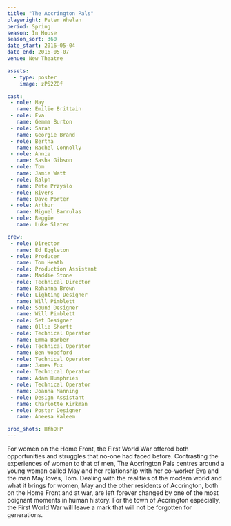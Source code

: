 ```yaml
---
title: "The Accrington Pals"
playwright: Peter Whelan
period: Spring
season: In House
season_sort: 360
date_start: 2016-05-04
date_end: 2016-05-07
venue: New Theatre

assets:
  - type: poster
    image: zP52ZDf

cast:
 - role: May
   name: Emilie Brittain
 - role: Eva
   name: Gemma Burton
 - role: Sarah
   name: Georgie Brand
 - role: Bertha
   name: Rachel Connolly
 - role: Annie
   name: Sasha Gibson
 - role: Tom
   name: Jamie Watt
 - role: Ralph
   name: Pete Przyslo
 - role: Rivers
   name: Dave Porter
 - role: Arthur
   name: Miguel Barrulas
 - role: Reggie
   name: Luke Slater

crew:
 - role: Director
   name: Ed Eggleton
 - role: Producer
   name: Tom Heath
 - role: Production Assistant
   name: Maddie Stone
 - role: Technical Director
   name: Rohanna Brown
 - role: Lighting Designer
   name: Will Pimblett
 - role: Sound Designer
   name: Will Pimblett
 - role: Set Designer
   name: Ollie Shortt
 - role: Technical Operator
   name: Emma Barber
 - role: Technical Operator
   name: Ben Woodford
 - role: Technical Operator
   name: James Fox
 - role: Technical Operator
   name: Adam Humphries
 - role: Technical Operator
   name: Joanna Manning
 - role: Design Assistant
   name: Charlotte Kirkman
 - role: Poster Designer
   name: Aneesa Kaleem

prod_shots: HfhQHP
---
```


For women on the Home Front, the First World War offered both opportunities and struggles that no-one had faced before. Contrasting the experiences of women to that of men, The Accrington Pals centres around a young woman called May and her relationship with her co-worker Eva and the man May loves, Tom. Dealing with the realities of the modern world and what it brings for women, May and the other residents of Accrington, both on the Home Front and at war, are left forever changed by one of the most poignant moments in human history. For the town of Accrington especially, the First World War will leave a mark that will not be forgotten for generations.

